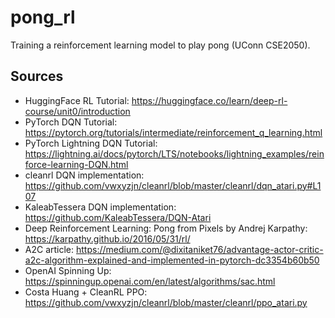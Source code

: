 # pong_rl
Training a reinforcement learning model to play pong (UConn CSE2050).

## Sources
* HuggingFace RL Tutorial: https://huggingface.co/learn/deep-rl-course/unit0/introduction
* PyTorch DQN Tutorial: https://pytorch.org/tutorials/intermediate/reinforcement_q_learning.html
* PyTorch Lightning DQN Tutorial: https://lightning.ai/docs/pytorch/LTS/notebooks/lightning_examples/reinforce-learning-DQN.html
* cleanrl DQN implementation: https://github.com/vwxyzjn/cleanrl/blob/master/cleanrl/dqn_atari.py#L107
* KaleabTessera DQN implementation: https://github.com/KaleabTessera/DQN-Atari
* Deep Reinforcement Learning: Pong from Pixels by Andrej Karpathy: https://karpathy.github.io/2016/05/31/rl/
* A2C article: https://medium.com/@dixitaniket76/advantage-actor-critic-a2c-algorithm-explained-and-implemented-in-pytorch-dc3354b60b50
* OpenAI Spinning Up: https://spinningup.openai.com/en/latest/algorithms/sac.html
* Costa Huang + CleanRL PPO: https://github.com/vwxyzjn/cleanrl/blob/master/cleanrl/ppo_atari.py
